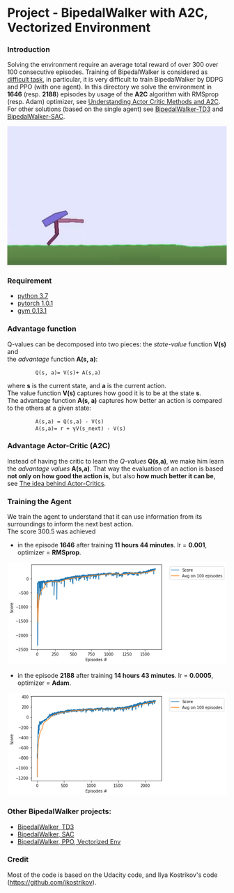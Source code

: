 # Project - BipedalWalker with A2C, Vectorized Environment


### Introduction

Solving the environment require an average total reward of over 300 over 100 consecutive episodes.
Training of BipedalWalker is considered as [difficult task](https://ctmakro.github.io/site/on_learning/rl/bipedal.html), in particular, it is very difficult to train BipedalWalker by DDPG and PPO (with one agent). In this directory we solve the environment 
in **1646** (resp. **2188**) episodes by usage of the __A2C__ algorithm with RMSprop (resp. Adam) optimizer, see [Understanding Actor Critic Methods and A2C](https://towardsdatascience.com/understanding-actor-critic-methods-931b97b6df3f).
For other solutions (based on the single agent) see
[BipedalWalker-TD3](https://github.com/Rafael1s/Deep-Reinforcement-Learning-Udacity/tree/master/BipedalWalker-TwinDelayed-DDPG%20(TD3))
and [BipedalWalker-SAC](https://github.com/Rafael1s/Deep-Reinforcement-Learning-Udacity/tree/master/BipedalWalker-Soft-Actor-Critic).

![](images/bwalker_a2c.png)     

### Requirement

* [python 3.7](https://www.python.org) 
* [pytorch 1.0.1](https://pytorch.org/)
* [gym 0.13.1](https://github.com/openai/gym)

### Advantage function

Q-values can be decomposed into two pieces: the _state-value_ function **V(s)** and    
the _advantage_ function **A(s, a)**:     
              
             Q(s, a)= V(s)+ A(s,a)   

where **s** is the current state, and **a** is the current action.              
The value function **V(s)** captures how good it is to be at the state **s**.     
The advantage function **A(s, a)** captures how better an action is compared to the others at a given state:

             A(s,a) = Q(s,a) - V(s)   
             A(s,a)= r + γV(s_next) - V(s)    
             
### Advantage Actor-Critic (A2C)             

Instead of having the critic to learn the _Q-values_ **Q(s,a)**, we make him learn the _advantage values_ **A(s,a)**. 
That way the evaluation of an action is based **not only on how good the action is**, but also **how much better it can be**,
see [The idea behind Actor-Critics](https://sergioskar.github.io/Actor_critics/).

### Training the Agent
We train the agent to understand that it can use information from its surroundings to inform the next best action.    
The score 300.5 was achieved    

* in the episode **1646** after training **11 hours 44 minutes**.
lr = **0.001**, optimizer = **RMSprop**.

![](images/plot_a2c_1646epis.png) 

* in the episode **2188** after training **14 hours 43 minutes**.
lr = **0.0005**, optimizer = **Adam**.

![](images/plot_a2c_2188epis.png) 

### Other BipedalWalker projects:

* [BipedalWalker, TD3](https://github.com/Rafael1s/Deep-Reinforcement-Learning-Udacity/tree/master/BipedalWalker-TwinDelayed-DDPG%20(TD3))    
* [BipedalWalker, SAC](https://github.com/Rafael1s/Deep-Reinforcement-Learning-Udacity/tree/master/BipedalWalker-Soft-Actor-Critic)    
* [BipedalWalker, PPO, Vectorized Env](https://github.com/Rafael1s/Deep-Reinforcement-Learning-Udacity/tree/master/BipedalWalker-PPO-VectorizedEnv)  

### Credit   

Most of the code is based on the Udacity code, and Ilya Kostrikov's code (https://github.com/ikostrikov).
